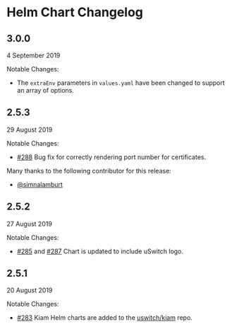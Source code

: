 # Helm Chart Changelog
## 3.0.0
4 September 2019

Notable Changes:
* The `extraEnv` parameters in `values.yaml` have been changed to support an array of options.

## 2.5.3
29 August 2019

Notable Changes:
* [#288](https://github.com/uswitch/kiam/pull/288) Bug fix for correctly rendering port number for certificates.

Many thanks to the following contributor for this release:
* [@simnalamburt](https://github.com/simnalamburt)

## 2.5.2
27 August 2019

Notable Changes:
* [#285](https://github.com/uswitch/kiam/pull/285) and [#287](https://github.com/uswitch/kiam/pull/287) Chart is updated to include uSwitch logo.

## 2.5.1
20 August 2019

Notable Changes:
* [#283](https://github.com/uswitch/kiam/pull/283) Kiam Helm charts are added to the [uswitch/kiam](https://github.com/uswitch/kiam) repo.
